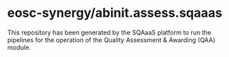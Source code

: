 # eosc-synergy/abinit.assess.sqaaas
This repository has been generated by the SQAaaS platform to run the pipelines
for the operation of the
Quality Assessment & Awarding (QAA)
module.